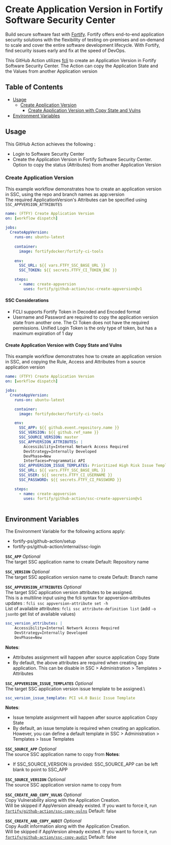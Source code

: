 # Create Application Version in Fortify Software Security Center

Build secure software fast with [Fortify](https://www.microfocus.com/en-us/solutions/application-security). Fortify offers end-to-end application security solutions with the flexibility of testing on-premises and on-demand to scale and cover the entire software development lifecycle.  With Fortify, find security issues early and fix at the speed of DevOps.

This GitHub Action utilizes [fcli](https://github.com/fortify/fcli) to create an Application Version in Fortify Software Security Center.
The Action can copy the Application State and the Values from another Application version

## Table of Contents

* [Usage](#usage)
    * [Create Application Version](#create-application-version)
        * [Create Application Version with Copy State and Vulns](#create-application-version-with-copy-state-and-vulns)
* [Environment Variables](#environment-variables)

## Usage

This GitHub Action achieves the following :

- Login to Software Security Center
- Create the Application Version in Fortify Software Security Center. Option to copy the status (Attributes) from another Application Version

### Create Application Version

This example workflow demonstrates how to create an application version in SSC, using the repo and branch names as app:version \
The required ApplicationVersion's Attributes can be specified using `SSC_APPVERSION_ATTRIBUTES`

```yaml
name: (FTFY) Create Application Version
on: [workflow dispatch]
      
jobs:                                                  
  CreateAppVersion:
    runs-on: ubuntu-latest
    
    container:
      image: fortifydocker/fortify-ci-tools
    
    env:
      SSC_URL: ${{ vars.FTFY_SSC_BASE_URL }}
      SSC_TOKEN: ${{ secrets.FTFY_CI_TOKEN_ENC }}

    steps:
      - name: create-appversion
        uses: fortify/github-action/ssc-create-appversion@v1
```

#### SSC Considerations

* FCLI supports Fortify Token in Decoded and Encoded format
* Username and Password are required to copy the application version state from another one. The CI Token does not have the required permissions. Unified Login Token is the only type of token, but has a maximum expiration of 1 day

#### Create Application Version with Copy State and Vulns

This example workflow demonstrates how to create an application version in SSC, and copying the Rule, Access and Attributes from a source application version

```yaml
name: (FTFY) Create Application Version
on: [workflow dispatch]

jobs:
  CreateAppVersion:
    runs-on: ubuntu-latest

    container:
      image: fortifydocker/fortify-ci-tools

    env:
      SSC_APP: ${{ github.event.repository.name }}
      SSC_VERSION: ${{ github.ref_name }}
      SSC_SOURCE_VERSION: master
      SSC_APPVERSION_ATTRIBUTES: |
        Accessibility=Internal Network Access Required
        DevStrategy=Internally Developed
        DevPhase=New
        Interfaces=Programmatic API
      SSC_APPVERSION_ISSUE_TEMPLATES: Prioritized High Risk Issue Template
      SSC_URL: ${{ vars.FTFY_SSC_BASE_URL }}
      SSC_USER: ${{ secrets.FTFY_CI_USERNAME }}
      SSC_PASSWORD: ${{ secrets.FTFY_CI_PASSWORD }}

    steps:
      - name: create-appversion
        uses: fortify/github-action/ssc-create-appversion@v1
          
```

## Environment Variables

The Environment Variable for the following actions apply:
- fortify-ps/github-action/setup
- fortify-ps/github-action/internal/ssc-login

**`SSC_APP`**  *Optional*\
The target SSC application name to create
Default: Repository name

**`SSC_VERSION`**  *Optional*\
The target SSC application version name to create
Default: Branch name

**`SSC_APPVERSION_ATTRIBUTES`**   *Optional*\
The target SSC application version attributes to be assigned. \
This is a multiline input using the fcli syntax for appversion-attributes updates : `fcli ssc appversion-attribute set -h`\
List of available attributes: `fcli ssc attribute-definition list` (add `-o json`to get list of available values)
```yaml
ssc_version_attributes: |
    Accessibility=Internal Network Access Required
    DevStrategy=Internally Developed
    DevPhase=New
```
**Notes**:
* Attributes assignment will happen after source application Copy State
* By default, the above attributes are required when creating an application. This can be disable in SSC > Administration > Templates > Attributes

**`SSC_APPVERSION_ISSUE_TEMPLATES`**  *Optional*\
The target SSC application version issue template to be assigned.\
```yaml
ssc_version_issue_template: PCI v4.0 Basic Issue Template
```
**Notes**:
* Issue template assignment will happen after source application Copy State
* By default, an issue template is required when creating an application. However, you can define a default template in SSC > Administration > Templates > Issue Templates

**`SSC_SOURCE_APP`**   *Optional*\
The source SSC application name to copy from
**Notes**:
* If SSC_SOURCE_VERSION is provided: SSC_SOURCE_APP can be left blank to point to SSC_APP

**`SSC_SOURCE_VERSION`**   *Optional*\
The source SSC application version name to copy from

**`SSC_CREATE_AND_COPY_VULNS`**   *Optional*\
Copy Vulnerability along with the Application Creation. \
Will be skipped if AppVersion already existed. If you want to force it, run [`fortify/github-action/ssc-copy-vulns`](ssc-copy-vulns%2FREADME.md)
Default: false

**`SSC_CREATE_AND_COPY_AUDIT`**   *Optional*\
Copy Audit information along with the Application Creation. \
Will be skipped if AppVersion already existed. If you want to force it, run [`fortify/github-action/ssc-copy-audit`](ssc-copy-audit%2FREADME.md)
Default: false
